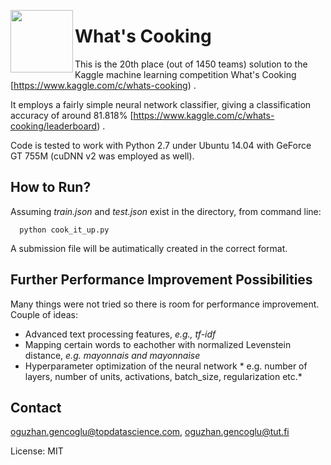 <a href="url"><img src="https://github.com/ogencoglu/WhatsCooking/blob/master/wc.png" align="left"  width="100" ></a>

What's Cooking
=======

This is the 20th place (out of 1450 teams) solution to the Kaggle machine learning competition What's Cooking [https://www.kaggle.com/c/whats-cooking) .

It employs a fairly simple neural network classifier, giving a classification accuracy of around 81.818% [https://www.kaggle.com/c/whats-cooking/leaderboard) .

Code is tested to work with Python 2.7 under Ubuntu 14.04 with GeForce GT 755M (cuDNN v2 was employed as well).

How to Run?
------------

Assuming *train.json* and *test.json* exist in the directory, from command line:

```
  python cook_it_up.py
```

A submission file will be autimatically created in the correct format.

Further Performance Improvement Possibilities
--------

Many things were not tried so there is room for performance improvement. Couple of ideas:
- Advanced text processing features, *e.g., tf-idf*
- Mapping certain words to eachother with normalized Levenstein distance, *e.g. mayonnais and mayonnaise*
- Hyperparameter optimization of the neural network * e.g. number of layers, number of units, activations, batch_size, regularization etc.*


## Contact
oguzhan.gencoglu@topdatascience.com, oguzhan.gencoglu@tut.fi

License: MIT
